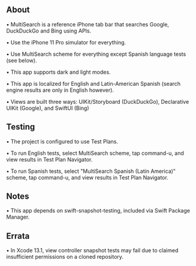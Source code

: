 
## About

• MultiSearch is a reference iPhone tab bar that searches Google, DuckDuckGo and Bing using APIs.

• Use the iPhone 11 Pro simulator for everything.

• Use MultiSearch scheme for everything except Spanish language tests (see below).

• This app supports dark and light modes.

• This app is localized for English and Latin-American Spanish (search engine results are only in English however).

• Views are built three ways: UIKit/Storyboard (DuckDuckGo), Declarative UIKit (Google), and SwiftUI (Bing)

## Testing

• The project is configured to use Test Plans.

• To run English tests, select MultiSearch scheme, tap command-u, and view results in Test Plan Navigator.

• To run Spanish tests, select "MultiSearch Spanish (Latin America)" scheme, tap command-u, and view results in Test Plan Navigator.

## Notes

• This app depends on swift-snapshot-testing, included via Swift Package Manager.

## Errata

• In Xcode 13.1, view controller snapshot tests may fail due to claimed insufficient permissions on a cloned repository.
